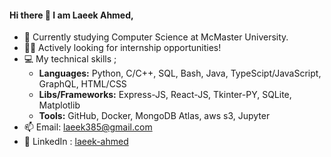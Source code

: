 #### Hi there 👋 I am Laeek Ahmed,

- 🔭 Currently studying Computer Science at McMaster University.
- 🧑‍💻 Actively looking for internship opportunities!
- 💻 My technical skills ;  
    - **Languages:**  Python, C/C++, SQL, Bash, Java, TypeScipt/JavaScript, GraphQL, HTML/CSS  
    - **Libs/Frameworks:** Express-JS, React-JS, Tkinter-PY, SQLite, Matplotlib   
    - **Tools:** GitHub, Docker, MongoDB Atlas, aws s3, Jupyter 
- 📫 Email: [laeek385@gmail.com](mailto:laeek385@gmail.com)
- 🌿 LinkedIn : [laeek-ahmed](https://www.linkedin.com/in/laeek-ahmed-shaikh/)

